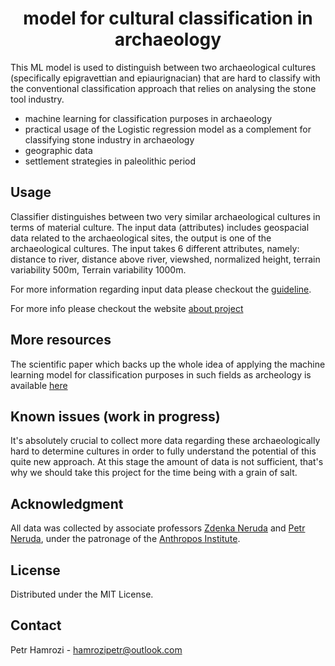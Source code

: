 <h1 align="center"> model for cultural classification in archaeology </h1>

This ML model is used to distinguish between two archaeological cultures (specifically epigravettian and epiaurignacian) that are hard to classify with the conventional classification approach that relies on analysing the stone tool industry.<br>

* machine learning for classification purposes in archaeology
* practical usage of the Logistic regression model as a complement for classifying stone industry in archaeology
* geographic data 
* settlement strategies in paleolithic period 

<!-- USAGE EXAMPLES -->
## Usage

Classifier distinguishes between two very similar archaeological cultures in terms of material culture. The input data (attributes) includes 
geospacial data related to the archaeological sites, the output is one of the archaeological cultures. The input takes 6 different attributes, namely: distance to river, distance above river, viewshed, normalized height, terrain variability 500m, Terrain variability 1000m.

For more information regarding input data please checkout the [guideline](https://cultural-classifier.herokuapp.com/guideline).

For more info please checkout the website [about project](https://cultural-classifier.herokuapp.com/about-project)

## More resources

The scientific paper which backs up the whole idea of applying the machine learning model for classification purposes in such fields as archeology is available [here](https://www.sciencedirect.com/science/article/abs/pii/S1040618220303657)  

## Known issues (work in progress)

It's absolutely crucial to collect more data regarding these archaeologically hard to determine cultures in order to fully understand the potential of this quite
new approach. At this stage the amount of data is not sufficient, that's why we should take this project for the time being with a grain of salt. 

## Acknowledgment

All data was collected by associate professors [Zdenka Neruda](https://www.researchgate.net/scientific-contributions/Zdenka-Nerudova-51407602) and 
[Petr Neruda](https://www.researchgate.net/profile/Petr-Neruda), under the patronage of the [Anthropos Institute](http://www.mzm.cz/en/anthropos-pavilion/).  

<!-- LICENSE -->
## License

Distributed under the MIT License.


<!-- CONTACT -->
## Contact

Petr Hamrozi - hamrozipetr@outlook.com








